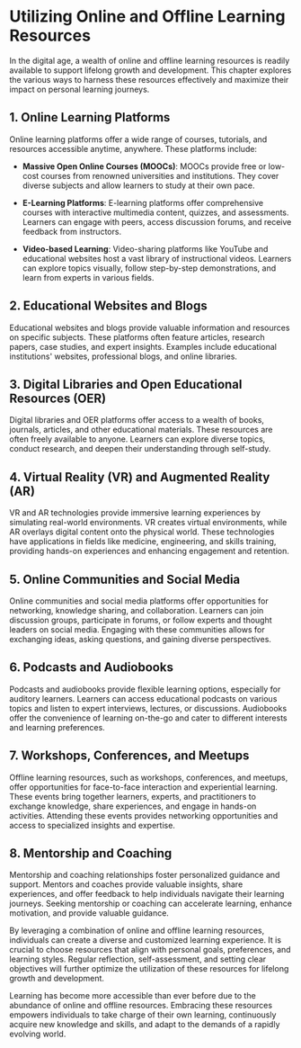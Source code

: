 Utilizing Online and Offline Learning Resources
==========================================================

In the digital age, a wealth of online and offline learning resources is readily available to support lifelong growth and development. This chapter explores the various ways to harness these resources effectively and maximize their impact on personal learning journeys.

**1. Online Learning Platforms**
--------------------------------

Online learning platforms offer a wide range of courses, tutorials, and resources accessible anytime, anywhere. These platforms include:

* **Massive Open Online Courses (MOOCs)**: MOOCs provide free or low-cost courses from renowned universities and institutions. They cover diverse subjects and allow learners to study at their own pace.

* **E-Learning Platforms**: E-learning platforms offer comprehensive courses with interactive multimedia content, quizzes, and assessments. Learners can engage with peers, access discussion forums, and receive feedback from instructors.

* **Video-based Learning**: Video-sharing platforms like YouTube and educational websites host a vast library of instructional videos. Learners can explore topics visually, follow step-by-step demonstrations, and learn from experts in various fields.

**2. Educational Websites and Blogs**
-------------------------------------

Educational websites and blogs provide valuable information and resources on specific subjects. These platforms often feature articles, research papers, case studies, and expert insights. Examples include educational institutions' websites, professional blogs, and online libraries.

**3. Digital Libraries and Open Educational Resources (OER)**
-------------------------------------------------------------

Digital libraries and OER platforms offer access to a wealth of books, journals, articles, and other educational materials. These resources are often freely available to anyone. Learners can explore diverse topics, conduct research, and deepen their understanding through self-study.

**4. Virtual Reality (VR) and Augmented Reality (AR)**
------------------------------------------------------

VR and AR technologies provide immersive learning experiences by simulating real-world environments. VR creates virtual environments, while AR overlays digital content onto the physical world. These technologies have applications in fields like medicine, engineering, and skills training, providing hands-on experiences and enhancing engagement and retention.

**5. Online Communities and Social Media**
------------------------------------------

Online communities and social media platforms offer opportunities for networking, knowledge sharing, and collaboration. Learners can join discussion groups, participate in forums, or follow experts and thought leaders on social media. Engaging with these communities allows for exchanging ideas, asking questions, and gaining diverse perspectives.

**6. Podcasts and Audiobooks**
------------------------------

Podcasts and audiobooks provide flexible learning options, especially for auditory learners. Learners can access educational podcasts on various topics and listen to expert interviews, lectures, or discussions. Audiobooks offer the convenience of learning on-the-go and cater to different interests and learning preferences.

**7. Workshops, Conferences, and Meetups**
------------------------------------------

Offline learning resources, such as workshops, conferences, and meetups, offer opportunities for face-to-face interaction and experiential learning. These events bring together learners, experts, and practitioners to exchange knowledge, share experiences, and engage in hands-on activities. Attending these events provides networking opportunities and access to specialized insights and expertise.

**8. Mentorship and Coaching**
------------------------------

Mentorship and coaching relationships foster personalized guidance and support. Mentors and coaches provide valuable insights, share experiences, and offer feedback to help individuals navigate their learning journeys. Seeking mentorship or coaching can accelerate learning, enhance motivation, and provide valuable guidance.

By leveraging a combination of online and offline learning resources, individuals can create a diverse and customized learning experience. It is crucial to choose resources that align with personal goals, preferences, and learning styles. Regular reflection, self-assessment, and setting clear objectives will further optimize the utilization of these resources for lifelong growth and development.

Learning has become more accessible than ever before due to the abundance of online and offline resources. Embracing these resources empowers individuals to take charge of their own learning, continuously acquire new knowledge and skills, and adapt to the demands of a rapidly evolving world.
